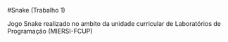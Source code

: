 #Snake (Trabalho 1)


Jogo Snake realizado no ambito da unidade curricular de Laboratórios de Programação (MIERSI-FCUP)